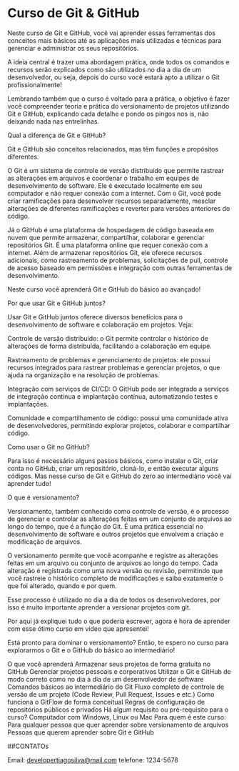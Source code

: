# Curso de Git & GitHub

Neste curso de Git e GitHub, você vai aprender essas ferramentas dos conceitos mais básicos até as aplicações mais utilizadas e técnicas para gerenciar e administrar os seus repositórios.



A ideia central é trazer uma abordagem prática, onde todos os comandos e recursos serão explicados como são utilizados no dia a dia de um desenvolvedor, ou seja, depois do curso você estará apto a utilizar o Git profissionalmente!



Lembrando também que o curso é voltado para a prática, o objetivo é fazer você compreender teoria e prática do versionamento de projetos utilizando Git e GitHub, explicando cada detalhe e pondo os pingos nos is, não deixando nada nas entrelinhas.



Qual a diferença de Git e GitHub?



Git e GitHub são conceitos relacionados, mas têm funções e propósitos diferentes.



O Git é um sistema de controle de versão distribuído que permite rastrear as alterações em arquivos e coordenar o trabalho em equipes de desenvolvimento de software. Ele é executado localmente em seu computador e não requer conexão com a internet. Com o Git, você pode criar ramificações para desenvolver recursos separadamente, mesclar alterações de diferentes ramificações e reverter para versões anteriores do código.



Já o GitHub é uma plataforma de hospedagem de código baseada em nuvem que permite armazenar, compartilhar, colaborar e gerenciar repositórios Git. É uma plataforma online que requer conexão com a internet. Além de armazenar repositórios Git, ele oferece recursos adicionais, como rastreamento de problemas, solicitações de pull, controle de acesso baseado em permissões e integração com outras ferramentas de desenvolvimento.



Neste curso você aprenderá Git e GitHub do básico ao avançado!



Por que usar Git e GitHub juntos?



Usar Git e GitHub juntos oferece diversos benefícios para o desenvolvimento de software e colaboração em projetos. Veja:



Controle de versão distribuído: o Git permite controlar o histórico de alterações de forma distribuída, facilitando a colaboração em equipe.



Rastreamento de problemas e gerenciamento de projetos: ele possui recursos integrados para rastrear problemas e gerenciar projetos, o que ajuda na organização e na resolução de problemas.



Integração com serviços de CI/CD: O GitHub pode ser integrado a serviços de integração contínua e implantação contínua, automatizando testes e implantações.



Comunidade e compartilhamento de código: possui uma comunidade ativa de desenvolvedores, permitindo explorar projetos, colaborar e compartilhar código.



Como usar o Git no GitHub?



Para isso é necessário alguns passos básicos, como instalar o Git, criar conta no GitHub, criar um repositório, cloná-lo, e então executar alguns códigos. Mas nesse curso de Git e GitHub do zero ao intermediário você vai aprender tudo!



O que é versionamento?



Versionamento, também conhecido como controle de versão, é o processo de gerenciar e controlar as alterações feitas em um conjunto de arquivos ao longo do tempo, que é a função do Git. É uma prática essencial no desenvolvimento de software e outros projetos que envolvem a criação e modificação de arquivos.



O versionamento permite que você acompanhe e registre as alterações feitas em um arquivo ou conjunto de arquivos ao longo do tempo. Cada alteração é registrada como uma nova versão ou revisão, permitindo que você rastreie o histórico completo de modificações e saiba exatamente o que foi alterado, quando e por quem.



Esse processo é utilizado no dia a dia de todos os desenvolvedores, por isso é muito importante aprender a versionar projetos com git.



Por aqui já expliquei tudo o que poderia escrever, agora é hora de aprender com esse ótimo curso em vídeo que apresentei!



Está pronto para dominar o versionamento? Então, te espero no curso para explorarmos o Git e o GitHub do básico ao intermediário!

O que você aprenderá
Armazenar seus projetos de forma gratuita no GitHub
Gerenciar projetos pessoais e corporativos
Utilizar o Git e GitHub de modo correto como no dia a dia de um desenvolvedor de software
Comandos básicos ao intermediário do Git
Fluxo completo de controle de versão de um projeto (Code Review, Pull Request, Issues e etc.)
Como funciona o GitFlow de forma conceitual
Regras de configuração de repositórios públicos e privados
Há algum requisito ou pré-requisito para o curso?
Computador com Windows, Linux ou Mac
Para quem é este curso:
Para qualquer pessoa que quer aprender sobre versionamento de arquivos
Pessoas que querem aprender sobre Git e GitHub


##CONTATOs

Email: developertiagosilva@mail.com 
telefone: 1234-5678